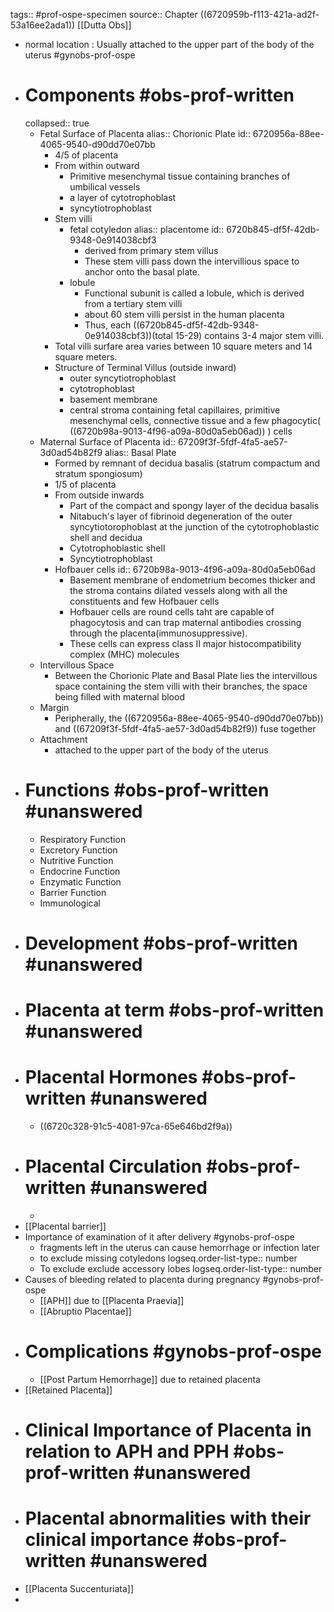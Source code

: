 tags:: #prof-ospe-specimen
source:: Chapter ((6720959b-f113-421a-ad2f-53a16ee2ada1)) [[Dutta Obs]]

- normal location : Usually attached to the upper part of the body of the uterus #gynobs-prof-ospe
- # Components #obs-prof-written
  collapsed:: true
	- Fetal Surface of Placenta
	  alias:: Chorionic Plate
	  id:: 6720956a-88ee-4065-9540-d90dd70e07bb
		- 4/5 of placenta
		- From within outward
			- Primitive mesenchymal tissue containing branches of umbilical vessels
			- a layer of cytotrophoblast
			- syncytiotrophoblast
		- Stem villi
			- fetal cotyledon
			  alias:: placentome
			  id:: 6720b845-df5f-42db-9348-0e914038cbf3
				- derived from primary stem villus
				- These stem villi pass down the intervillious space to anchor onto the basal plate.
			- lobule
				- Functional subunit is called a lobule, which is derived from a tertiary stem villi
				- about 60 stem villi persist in the human placenta
				- Thus, each ((6720b845-df5f-42db-9348-0e914038cbf3))(total 15-29) contains 3-4 major stem villi.
		- Total villi surfare area varies between 10 square meters and 14 square meters.
		- Structure of Terminal Villus (outside inward)
			- outer syncytiotrophoblast
			- cytotrophoblast
			- basement membrane
			- central stroma containing fetal capillaires, primitive mesenchymal cells, connective tissue and a few phagocytic( ((6720b98a-9013-4f96-a09a-80d0a5eb06ad)) ) cells
	- Maternal Surface of Placenta
	  id:: 67209f3f-5fdf-4fa5-ae57-3d0ad54b82f9
	  alias:: Basal Plate
		- Formed by remnant of decidua basalis (statrum compactum and stratum spongiosum)
		- 1/5 of placenta
		- From outside inwards
			- Part of the compact and spongy layer of the decidua basalis
			- Nitabuch's layer of fibrinoid degeneration of the outer syncytiotorophoblast at the junction of the cytotrophoblastic shell and decidua
			- Cytotrophoblastic shell
			- Syncytiotrophoblast
		- Hofbauer cells
		  id:: 6720b98a-9013-4f96-a09a-80d0a5eb06ad
			- Basement membrane of endometrium becomes thicker and the stroma contains dilated vessels along with all the constituents and few Hofbauer cells
			- Hofbauer cells are round cells taht are capable of phagocytosis and can trap maternal antibodies crossing through the placenta(immunosuppressive).
			- These cells can express class II major histocompatibility complex (MHC) molecules
	- Intervillous Space
		- Between the Chorionic Plate and Basal Plate  lies the intervillous space containing the stem villi with their branches, the space being filled with maternal blood
	- Margin
		- Peripherally, the ((6720956a-88ee-4065-9540-d90dd70e07bb)) and ((67209f3f-5fdf-4fa5-ae57-3d0ad54b82f9)) fuse together
	- Attachment
		- attached to the upper part of the body of the uterus
- # Functions #obs-prof-written #unanswered
	- Respiratory Function
	- Excretory Function
	- Nutritive Function
	- Endocrine Function
	- Enzymatic Function
	- Barrier Function
	- Immunological
- # Development #obs-prof-written #unanswered
- # Placenta at term #obs-prof-written #unanswered
- # Placental Hormones #obs-prof-written #unanswered
	- ((6720c328-91c5-4081-97ca-65e646bd2f9a))
- # Placental Circulation #obs-prof-written #unanswered
	-
- [[Placental barrier]]
- Importance of examination of it after delivery #gynobs-prof-ospe
	- fragments left in the uterus can cause hemorrhage or infection later
	- to exclude missing cotyledons
	  logseq.order-list-type:: number
	- To exclude exclude accessory lobes
	  logseq.order-list-type:: number
- Causes of bleeding related to placenta during pregnancy #gynobs-prof-ospe
	- [[APH]] due to [[Placenta Praevia]]
	- [[Abruptio Placentae]]
- # Complications #gynobs-prof-ospe
	- [[Post Partum Hemorrhage]] due to retained placenta
- [[Retained Placenta]]
- # Clinical Importance of Placenta in relation to APH and PPH #obs-prof-written #unanswered
- # Placental abnormalities with their clinical importance #obs-prof-written #unanswered
- [[Placenta Succenturiata]]
-
